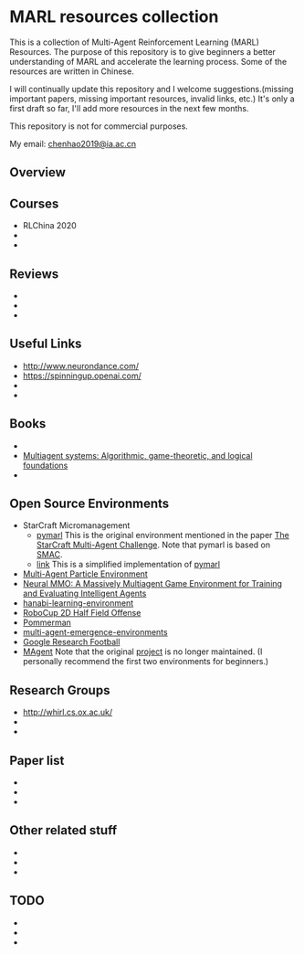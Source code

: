 # MARL resources collection
This is a collection of Multi-Agent Reinforcement Learning (MARL) Resources. The purpose of this repository is to give beginners a better understanding of MARL and accelerate the learning process. Some of the resources are written in Chinese.

I will continually update this repository and I welcome suggestions.(missing important papers, missing important resources, invalid links, etc.) It's only a first draft so far, I'll add more resources in the next few months.

This repository is not for commercial purposes.

My email: chenhao2019@ia.ac.cn

## Overview


## Courses
* RLChina 2020
* 
* 

## Reviews
* 
* 
* 

## Useful Links
* http://www.neurondance.com/
* https://spinningup.openai.com/
* 
* 

## Books
* 
* [Multiagent systems: Algorithmic, game-theoretic, and logical foundations](http://www.masfoundations.org/download.html)
* 

## Open Source Environments
* StarCraft Micromanagement
   * [pymarl](https://github.com/oxwhirl/pymarl) This is the original environment mentioned in the paper [The StarCraft Multi-Agent Challenge](https://arxiv.org/abs/1902.04043). Note that pymarl is based on [SMAC](https://github.com/oxwhirl/smac).
   * [link](https://github.com/starry-sky6688/StarCraft) This is a simplified implementation of [pymarl](https://github.com/oxwhirl/pymarl)
* [Multi-Agent Particle Environment](https://github.com/openai/multiagent-particle-envs)
* [Neural MMO: A Massively Multiagent Game Environment for Training and Evaluating Intelligent Agents](https://github.com/openai/neural-mmo)
* [hanabi-learning-environment](https://github.com/deepmind/hanabi-learning-environment)
* [RoboCup 2D Half Field Offense](https://github.com/LARG/HFO)
* [Pommerman](https://www.pommerman.com/)
* [multi-agent-emergence-environments](https://github.com/openai/multi-agent-emergence-environments)
* [Google Research Football](https://github.com/google-research/football)
* [MAgent](https://github.com/PettingZoo-Team/MAgent) Note that the original [project](https://github.com/geek-ai/MAgent) is no longer maintained.
(I personally recommend the first two environments for beginners.)

## Research Groups
* http://whirl.cs.ox.ac.uk/
* 
* 



## Paper list
* 
* 
* 

## Other related stuff
* 
* 
* 

## TODO
* 
* 
* 




## 








